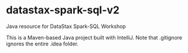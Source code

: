 # datastax-spark-sql-v2

Java resource for DataStax Spark-SQL Workshop

This is a Maven-based Java project built with IntelliJ.  Note that .gitignore ignores the entire .idea folder. 
